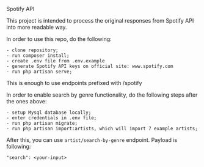 Spotify API

This project is intended to process the original responses from Spotify API
into more readable way.

In order to use this repo, do the following:

    - clone repository;
    - run composer install;
    - create .env file from .env.example
    - generate Spotify API keys on official site: www.spotify.com
    - run php artisan serve;

This is enough to use endpoints prefixed with /spotify

In order to enable search by genre functionality, do the following steps after the ones above:

    - setup Mysql database locally;
    - enter credentials in .env file;
    - run php artisan migrate;
    - run php artisan import:artists, which will import 7 example artists;

After this, you can use `artist/search-by-genre` endpoint. Payload is following:

`"search": <your-input>`


